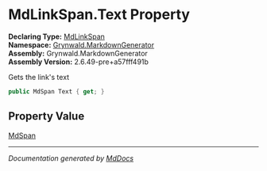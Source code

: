﻿<!--  
  <auto-generated>   
    The contents of this file were generated by a tool.  
    Changes to this file may be list if the file is regenerated  
  </auto-generated>   
-->

# MdLinkSpan.Text Property

**Declaring Type:** [MdLinkSpan](../index.md)  
**Namespace:** [Grynwald.MarkdownGenerator](../../index.md)  
**Assembly:** Grynwald.MarkdownGenerator  
**Assembly Version:** 2.6.49\-pre+a57fff491b

Gets the link's text

```csharp
public MdSpan Text { get; }
```

## Property Value

[MdSpan](../../MdSpan/index.md)

___

*Documentation generated by [MdDocs](https://github.com/ap0llo/mddocs)*
